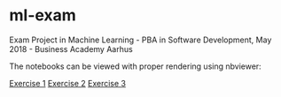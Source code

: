 # ml-exam
Exam Project in Machine Learning - PBA in Software Development, May 2018 - Business Academy Aarhus 

The notebooks can be viewed with proper rendering using nbviewer:

[Exercise 1](https://nbviewer.jupyter.org/github/nielswadsholt/ml-exam/blob/master/ml_exam_exercise1.ipynb) 
[Exercise 2](https://nbviewer.jupyter.org/github/nielswadsholt/ml-exam/blob/master/ml_exam_exercise2.ipynb) 
[Exercise 3](https://nbviewer.jupyter.org/github/nielswadsholt/ml-exam/blob/master/ml_exam_exercise3.ipynb)

